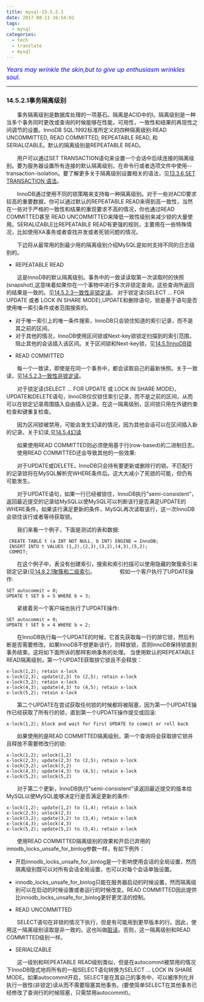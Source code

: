 ```yaml
---
title: mysql-15.5.2.1
date: 2017-08-11 16:54:01
tags:
  - mysql
categories:
  - tech
  - translate
  - mysql
---
```


<font color='blue' style="font-style:italic" size="3">Years may wrinkle the skin,but to give up enthusiasm wrinkles soul.</font>

------

### 14.5.2.1事务隔离级别

&emsp;&emsp;事务隔离级别是数据库处理的一项基石。隔离是ACID中的I。隔离级别是一种当多个事务同时更改或查询的时候能够在性能，可用性，一致性和结果的再现性之间调节的设置。InnoDB SQL:1992标准所定义的四种隔离级别:READ UNCOMMITTED, READ COMMITTED, REPEATABLE READ, 和SERIALIZABLE。默认的隔离级别是REPEATABLE READ。

&emsp;&emsp;用户可以通过SET TRANSACTION语句来设置一个会话中后续连接的隔离级别。要为服务器设置所有连接的默认隔离级别，在命令行或者选项文件中使用--transaction-isolation。要了解更多关于隔离级别设置相关的语法，见[13.3.6,SET TRANSACTION 语法](https://dev.mysql.com/doc/refman/5.7/en/set-transaction.html)。

&emsp;&emsp;InnoDB通过使用不同的锁策略来支持每一种隔离级别。对于一些对ACID要求较高的重要数据，你可以通过默认的REPEATABLE READ来得到高一致性，当然在一些对于严格的一致性和结果的重现要求不高的情况，你也通过READ COMMITTED甚至 READ UNCOMMITTED来降低一致性级别来减少锁的大量使用。SERIALIZABLE比REPEATABLE READ有更强的规则，主要用在一些特殊情况，比如使用XA事务或者查找并发或者死锁问题的情况。

&emsp;&emsp;下边将从最常用的到最少用的隔离级别介绍MySQL是如何支持不同的日志级别的。

  * REPEATABLE READ
  
&emsp;&emsp;这是InnoDB的默认隔离级别。事务中的一致读读取第一次读取时的快照(snapshot),这意味着如果你在一个事物中进行多次非锁定查询，这些查询所返回的结果是一致的。见[14.5.2.3一致性非锁定读](https://dev.mysql.com/doc/refman/5.7/en/innodb-consistent-read.html)。
对于锁定读(SELECT ... FOR UPDATE 或者 LOCK IN SHARE MODE),UPDATE和删除语句，锁是基于语句是否使用唯一索引条件或者范围搜索的。

   + 对于唯一索引上的唯一条件搜索，InnoDB只会锁住知道的索引记录，而不是其之前的区间。
   + 对于其他的情况，InnoDB使用区间锁或Next-key锁锁定扫描到的索引范围，阻止其他的会话插入该区间。关于区间锁和Next-key锁，见[14.5.1InnoDB锁](https://dev.mysql.com/doc/refman/5.7/en/innodb-locking.html)


  - READ COMMITTED
  
&emsp;&emsp;每一个一致读，即使是在同一个事务中，都会读取自己的最新快照。关于一致读，见[14.5.2.3一致性非锁定读](https://dev.mysql.com/doc/refman/5.7/en/innodb-consistent-read.html)。

&emsp;&emsp;对于锁定读(SELECT ... FOR UPDATE 或 LOCK IN SHARE MODE)，UPDATE和DELETE语句，InnoDB仅仅锁住索引记录，而不是之前的区间，从而可以在锁定记录周围插入自由插入记录。在这一隔离级别，区间锁只用在外键约束检查和键重复检查。

&emsp;&emsp;因为区间锁被禁用，可能会发生幻读的情况，因为其他会话可以在区间插入新的记录。关于幻读,见[14.5.4幻读](https://dev.mysql.com/doc/refman/5.7/en/innodb-next-key-locking.html)

&emsp;&emsp;如果使用READ COMMITTED则必须使用基于行(row-based)的二进制日志。
&emsp;&emsp;使用READ COMMITTED还会导致其他的一些效果:

&emsp;&emsp;对于UPDATE或DELETE，InnoDB只会持有要更新或删除行的锁。不匹配行的记录锁将在MySQL解析完WHERE条件后。这大大减小了死锁的可能，但仍有可能发生。

&emsp;&emsp;对于UPDATE语句，如果一行已经被锁住，InnoDB执行"semi-consistent"，返回最近提交的记录给MySQL以使MySQL可以判断该行是否满足UPDATE的WHERE条件。如果该行满足更新的条件，MySQL再次读取该行，这一次InnoDB会锁住该行或者等待获取锁。

&emsp;&emsp;我们来看一个例子，下面是测试的表和数据:

     CREATE TABLE t (a INT NOT NULL, b INT) ENGINE = InnoDB;
     INSERT INTO t VALUES (1,2),(2,3),(3,2),(4,3),(5,2);
     COMMIT;

&emsp;&emsp;在这个例子中，表没有创建索引，搜索和索引扫描可以使用隐藏的聚簇索引来锁定记录(见[14.8.2.1聚簇和二级索引](https://dev.mysql.com/doc/refman/5.7/en/innodb-index-types.html)。
&emsp;&emsp;
&emsp;&emsp;假如一个客户执行了UPDATE操作:
    
    SET autocommit = 0;
    UPDATE t SET b = 5 WHERE b = 3;

&emsp;&emsp;紧接着另一个客户端也执行了UPDATE操作:
    
    SET autocommit = 0;
    UPDATE t SET b = 4 WHERE b = 2;

&emsp;&emsp;在InnoDB执行每一个UPDATE的时候，它首先获取每一行的排它锁，然后判断是否需要修改。如果InnoDB不想更新该行，则释放锁，否则InnoDB保持锁直到事务结束。这将如下面所诉的那样影响事务的处理。
当使用默认的REPEATABLE READ隔离级别，第一个UPDATE获取排它锁且不会释放：

    x-lock(1,2); retain x-lock
    x-lock(2,3); update(2,3) to (2,5); retain x-lock
    x-lock(3,2); retain x-lock
    x-lock(4,3); update(4,3) to (4,5); retain x-lock
    x-lock(5,2); retain x-lock

&emsp;&emsp;第二个UPDATE在尝试获取任何锁的时候都将被阻塞，因为第一个UPDATE操作已经获取了所有行的锁，直到第一个UPDATE操作提交或回滚:

    x-lock(1,2); block and wait for first UPDATE to commit or roll back

&emsp;&emsp;如果使用的是READ COMMITTED隔离级别，第一个查询将会获取排它锁并且释放不需要修改行的锁:

    x-lock(1,2); unlock(1,2)
    x-lock(2,3); update(2,3) to (2,5); retain x-lock
    x-lock(3,2); unlock(3,2)
    x-lock(4,3); update(4,3) to (4,5); retain x-lock
    x-lock(5,2); unlock(5,2)

&emsp;&emsp;对于第二个更新，InnoDB执行"semi-consistent"读返回最近提交的版本给MySQL以使MySQL能够决定行是否满足更新的条件:

    x-lock(1,2); update(1,2) to (1,4); retain x-lock
    x-lock(2,3); unlock(2,3)
    x-lock(3,2); update(3,2) to (3,4); retain x-lock
    x-lock(4,3); unlock(4,3)
    x-lock(5,2); update(5,2) to (5,4); retain x-lock

&emsp;&emsp;使用READ COMMITTED隔离级别的效果和开启已弃用的innodb_locks_unsafe_for_binlog参数一样，有如下例外：

   + 开启innodb_locks_unsafe_for_binlog是一个影响使用会话的全局设置，然而隔离级别既可以对所有会话全局设置，也可以对每个会话单独设置。

   + innodb_locks_unsafe_for_binlog只能在服务器启动的时候设置，然而隔离级别可以在启动的时候设置或者运行的时候改变。READ COMMITTED因此提供比innodb_locks_unsafe_for_binlog更好更灵活的控制。

  - READ UNCOMMITTED

&emsp;&emsp;SELECT语句在非锁的情况下执行，但是有可能用到更早版本的行。因此，使用这一隔离级别读取是非一致的。这也叫做[脏读](https://dev.mysql.com/doc/refman/5.7/en/glossary.html#glos_dirty_read)。否则，这一隔离级别和READ COMMITTED级别一样。

  - SERIALIZABLE

&emsp;&emsp;这一级别和REPEATABLE READ级别类似，但是在autocommit被禁用的情况下InnoDB隐式地将所有的一般SELECT语句转换为SELECT ... LOCK IN SHARE MODE。如果autocommit开启，SELECT是在其自己的事务中，可以被序列化并执行一致性(非锁定)读从而不需要阻塞其他事务。(要使简单SELECT在其他事务已经修改了查询行的时候阻塞，只需禁用autocommit)。

